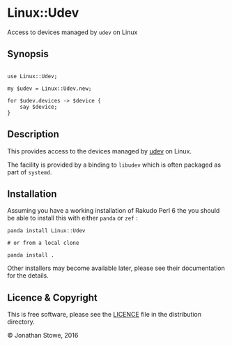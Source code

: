 # Linux::Udev

Access to devices managed by ```udev``` on Linux

## Synopsis

```perl6

use Linux::Udev;

my $udev = Linux::Udev.new;

for $udev.devices -> $device {
	say $device;
}

```

## Description

This provides access to the devices managed by [udev](https://en.wikipedia.org/wiki/Udev) on Linux.

The facility is provided by a binding to ```libudev``` which is often packaged
as part of ```systemd```. 



## Installation

Assuming you have a working installation of Rakudo Perl 6 the you should be
able to install this with either ```panda``` or ```zef``` :

	panda install Linux::Udev

	# or from a local clone

	panda install .

Other installers may become available later, please see their documentation
for the details.

## Licence & Copyright

This is free software, please see the [LICENCE](LICENCE) file in the
distribution directory.

© Jonathan Stowe, 2016
